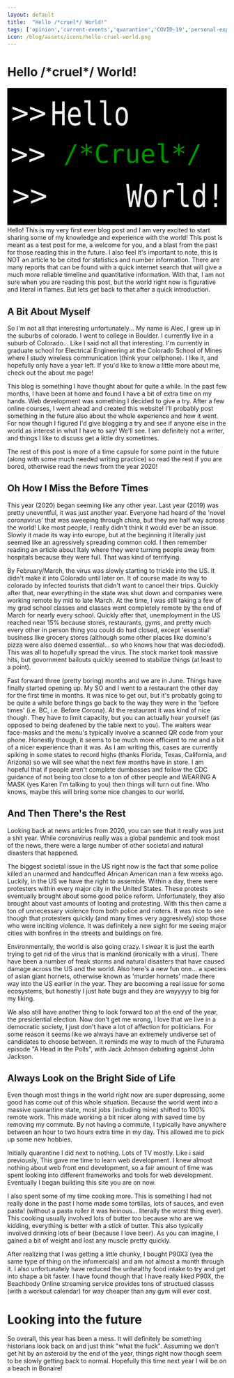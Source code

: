 ```yaml
---
layout: default
title:  "Hello /*cruel*/ World!"
tags: ['opinion','current-events','quarantine','COVID-19','personal-experience']
icon: /blog/assets/icons/hello-cruel-world.png
---
```




# Hello /\*cruel\*/ World!

<img src='/blog/assets/hello-cruel-world.png' class='post_image'>
Hello! This is my very first ever blog post and I am very excited to start sharing some of my knowledge and experience with the world! This post is meant as a test post for me, a welcome for you, and a blast from the past for those reading this in the future. I also feel it's important to note, this is NOT an article to be cited for statistics and number information. There are many reports that can be found with a quick internet search that will give a much more reliable timeline and quantitative information. With that, I am not sure when you are reading this post, but the world right now is figurative and literal in flames. But lets get back to that after a quick introduction.

## A Bit About Myself

So I'm not all that interesting unfortunately... My name is Alec, I grew up in the suburbs of colorado. I went to college in Boulder. I currently live in a suburb of Colorado... Like I said not all that interesting.
I'm currently in graduate school for Electrical Engineering at the Colorado School of Mines where I study wireless communication (think your cellphone). I like it, and hopefully only have a year left. If you'd like to know a little more about me, check out the about me page!

This blog is something I have thought about for quite a while. In the past few months, I have been at home and found I have a bit of extra time on my hands. Web development was something I decided to give a try.
After a few online courses, I went ahead and created this website! I'll probably post something in the future also about the whole experience and how it went. 
For now though I figured I'd give blogging a try and see if anyone else in the world as interest in what I have to say! We'll see. I am definitely not a writer, and things I like to discuss get a little dry sometimes.

The rest of this post is more of a time capsule for some point in the future (along with some much needed writing practice) so read the rest if you are bored, otherwise read the news from the year 2020!

## Oh How I Miss the Before Times

This year (2020) began seeming like any other year. Last year (2019) was pretty uneventful, it was just another year. Everyone had heard of the 'novel coronavirus' that was sweeping through china, but they are half way across the world! 
Like most people, I really didn't think it would ever be an issue. Slowly it made its way into europe, but at the beginning it literally just seemed like an agressively spreading common cold.
I then remember reading an article about Italy where they were turning people away from hospitals because they were full. That was kind of terrifying.

By February/March, the virus was slowly starting to trickle into the US. It didn't make it into Colorado until later on. 
It of course made its way to colorado by infected tourists that didn't want to cancel their trips.
Quickly after that, near everything in the state was shut down and companies were working remote by mid to late March.
At the time, I was still taking a few of my grad school classes and classes went completely remote by the end of March for nearly every school. Quickly after that, unemployment in the US reached near 15% because stores, restaurants, gyms, and pretty much every other in person thing you could do had closed, except 'essential' business like grocery stores (although some other places like domino's pizza were also deemed essential... so who knows how that was decieded).
This was all to hopefully spread the virus. The stock market took massive hits, but govornment bailouts quickly seemed to stabilize things (at least to a point).

Fast forward three (pretty boring) months and we are in June. Things have finally started opening up. My SO and I went to a restaurant the other day for the first time in months. It was nice to get out, but it's probably going to be quite a while before things go back to the way they were in the 'before times' (i.e. BC, i.e. Before Corona).
At the restaurant it was kind of nice though. They have to limit capacity, but you can actually hear yourself (as opposed to being deafened by the table next to you). The waiters wear face-masks and the menu's typically involve a scanned QR code from your phone. Honestly though, it seems to be much more efficient to me and a bit of a nicer experience than it was.
As I am writing this, cases are currently spiking in some states to record highs (thanks Florida, Texas, California, and Arizona) so we will see what the next few months have in store. I am hopeful that if people aren't complete dumbasses and follow the CDC guidance of not being too close to a ton of other people and WEARING A MASK (yes Karen I'm talking to you) then things will turn out fine. 
Who knows, maybe this will bring some nice changes to our world.



## And Then There's the Rest

Looking back at news articles from 2020, you can see that it really was just a shit year.
While coronavirus really was a global pandemic and took most of the news, there were a large number of other societal and natural disasters that happened.

The biggest societal issue in the US right now is the fact that some police killed an unarmed and handcuffed African American man a few weeks ago. Luckily, in the US we have the right to assemble. 
Within a day, there were protesters within every major city in the United States. 
These protests eventually brought about some good police reform. Unfortunately, they also brought about vast amounts of looting and protesting. With this then came a ton of unnecessary violence from both police and rioters.
It was nice to see though that protesters quickly (and many times very aggresively) stop those who were inciting violence.
It was definitely a new sight for me seeing major cities with bonfires in the streets and buildings on fire.

Environmentally, the world is also going crazy. I swear it is just the earth trying to get rid of the virus that is mankind (ironically with a virus). There have been a number of freak storms and natural disasters that have caused damage across the US and the world. Also here's a new fun one... 
a species of asian giant hornets, otherwise known as 'murder hornets' made there way into the US earlier in the year. They are becoming a real issue for some ecosystems, but honestly I just hate bugs and they are wayyyyy to big for my liking.

We also still have another thing to look forward too at the end of the year, the presidential election.
Now don't get me wrong, I love that we live in a democratic society, I just don't have a lot of affection for politicians. For some reason it seems like we always have an extremely undiverse set of candidates to choose between. It reminds me way to much of the Futurama episode "A Head in the Polls", with Jack Johnson debating against John Jackson.

## Always Look on the Bright Side of Life

Even though most things in the world right now are super depressing, some good has come out of this whole situation. Because the world went into a massive quarantine state, most jobs (including mine) shifted to 100% remote work. This made working a bit nicer along with saved time by removing my commute. By not having a commute, I typically have anywhere between an hour to two hours extra time in my day. This allowed me to pick up some new hobbies.

Initially quarantine I did next to nothing. Lots of TV mostly. Like i said previously, This gave me time to learn web development. I knew almost nothing about web front end development, so a fair amount of time was spent looking into different frameworks and tools for web development. Eventually I began building this site you are on now.

I also spent some of my time cooking more. This is something I had not really done in the past I home made some tortillas, lots of sauces, and even pasta! (without a pasta roller it was <span class='tooltip' data-tooltip-text='Thank you Zane Lazerus for this gem of a quote.'>heinous... literally the worst thing ever</span>). This cooking usually involved lots of butter too because who are we kidding, everything is better with a stick of butter. This also typically involved drinking lots of beer (because I love beer). As you can imagine, I gained a bit of weight and lost any muscle pretty quickly.

After realizing that I was getting a little chunky, I bought P90X3 (yea the same type of thing on the infomercials) and am not almost a month through it. I also unfortunately have reduced the unhealthy food intake to try and get into shape a bit faster. 
I have found though that I have really liked P90X, the Beachbody Online streaming service provides tons of structued classes (with a workout calendar) for way cheaper than any gym will ever cost.

# Looking into the future

So overall, this year has been a mess. It will definitely be something historians look back on and just think "what the fuck". Assuming we don't get hit by an asteroid by the end of the year, things right now though seem to be slowly getting back to normal. Hopefully this time next year I will be on a beach in Bonaire!

